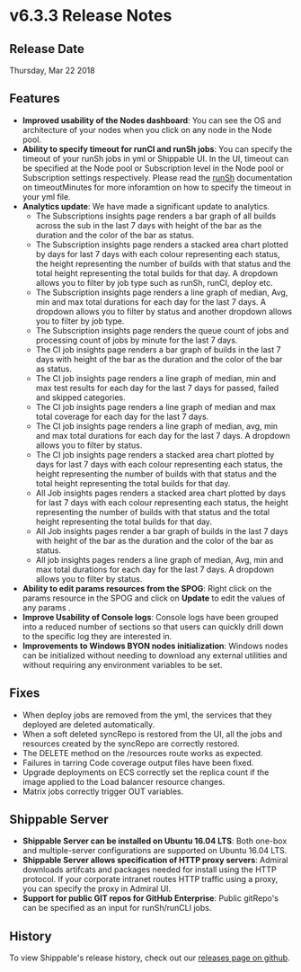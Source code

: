 # v6.3.3 Release Notes

## Release Date
Thursday, Mar 22 2018

## Features
  - **Improved usability of the Nodes dashboard**: You can see the OS and architecture of your nodes when you click on any node in the Node pool.
  - **Ability to specify timeout for runCI and runSh jobs**: You can specify the timeout of your runSh jobs in yml or Shippable UI. In the UI, timeout can be specified at the Node pool or Subscription level in the Node pool or Subscription settings respectively. Please read the [runSh](http://docs.shippable.com/platform/workflow/job/runsh/) documentation on timeoutMinutes for more inforamtion on how to specify the timeout in your yml file.
  - **Analytics update**: We have made a significant update to analytics.
      - The Subscriptions insights page renders a bar graph of all builds across the sub in the last 7 days with height of the bar as the duration and the color of the bar as status. 
      - The Subscription insights page renders a stacked area chart plotted by days for last 7 days with each colour representing each status, the height representing the number of builds with that status and the total height representing the total builds for that day. A dropdown allows you to filter by job type such as runSh, runCI, deploy etc.
      - The Subscription insights page renders a line graph of median, Avg, min and max total durations for each day for the last 7 days. A dropdown allows you to filter by status and another dropdown allows you to filter by job type.
      - The Subscription insights page renders the queue count of jobs and processing count of jobs by minute for the last 7 days.
      - The CI job insights page renders a bar graph of builds in the last 7 days with height of the bar as the duration and the color of the bar as status. 
      - The CI job insights page renders a line graph of median, min and max test results for each day for the last 7 days for passed, failed and skipped categories.
      - The CI job insights page renders a line graph of median and max total coverage for each day for the last 7 days.
      - The CI job insights page renders a line graph of median, avg, min and max total durations for each day for the last 7 days. A dropdown allows you to filter by status.
      - The CI job insights page renders a stacked area chart plotted by days for last 7 days with each colour representing each status, the height representing the number of builds with that status and the total height representing the total builds for that day.
      - All Job insights pages renders a stacked area chart plotted by days for last 7 days with each colour representing each status, the height representing the number of builds with that status and the total height representing the total builds for that day.
      - All Job insights pages render a bar graph of builds in the last 7 days with height of the bar as the duration and the color of the bar as status. 
      - All job insights pages renders a line graph of median, Avg, min and max total durations for each day for the last 7 days. A dropdown allows you to filter by status.
  - **Ability to edit params resources from the SPOG**: Right click on the params resource in the SPOG and click on **Update** to edit the values of any params .
  - **Improve Usability of Console logs**: Console logs have been grouped into a reduced number of sections so that users can quickly drill down to the specific log they are interested in.
  - **Improvements to Windows BYON nodes initialization**: Windows nodes can be initialized without needing to download any external utilities and without requiring any environment variables to be set.

## Fixes
  - When deploy jobs are removed from the yml, the services that they deployed are deleted automatically.
  - When a soft deleted syncRepo is restored from the UI, all the jobs and resources created by the syncRepo are correctly restored.
  - The DELETE method on the /resources route works as expected.
  - Failures in tarring Code coverage output files have been fixed.
  - Upgrade deployments on ECS correctly set the replica count if the image applied to the Load balancer resource changes.
  - Matrix jobs correctly trigger OUT variables.

## Shippable Server

  - **Shippable Server can be installed on Ubuntu 16.04 LTS**: Both one-box and multiple-server configurations are supported on Ubuntu 16.04 LTS.
  - **Shippable Server allows specification of HTTP proxy servers**: Admiral downloads artifcats and packages needed for install using the HTTP protocol. If your corporate intranet routes HTTP traffic using a proxy, you can specify the proxy in Admiral UI.
  - **Support for public GIT repos for GitHub Enterprise**: Public gitRepo's can be specified as an input for runSh/runCLI jobs. 
 
  
## History

To view Shippable's release history, check out our [releases page on github](https://github.com/Shippable/admiral/releases).
